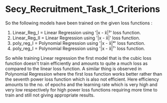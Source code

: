 # Secy_Recruitment_Task_1_Criterions

So the following models have been trained on the given loss functions :
1.  Linear_Reg_I = Linear Regression using '|x -  x̂|³' loss function.
2.  Linear_Reg_II = Linear Regression using '|x -  x̂|' loss function.
3.  poly_reg_I = Polynomial Regression using '|x -  x̂|⁴' loss function.
4.  poly_reg_I = Polynomial Regression using '|x -  x̂|⁷' loss function.

So while training Linear regression the first model that is the cubic loss function doesn't train efficiently and amounts to quite a much loss as compared to the linear loss function. A similar thing is observed in Polynomial Regression where the first loss function works better rather than the seventh power loss function which is also not efficient. Here efficiency amounts to the no. of epochs and the learning rate which is very high and very low respectively for high power loss functions requiring more time to train and still not giving appropriate results.
